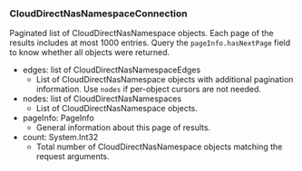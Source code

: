 ### CloudDirectNasNamespaceConnection
Paginated list of CloudDirectNasNamespace objects. Each page of the results includes at most 1000 entries. Query the `pageInfo.hasNextPage` field to know whether all objects were returned.

- edges: list of CloudDirectNasNamespaceEdges
  - List of CloudDirectNasNamespace objects with additional pagination information. Use `nodes` if per-object cursors are not needed.
- nodes: list of CloudDirectNasNamespaces
  - List of CloudDirectNasNamespace objects.
- pageInfo: PageInfo
  - General information about this page of results.
- count: System.Int32
  - Total number of CloudDirectNasNamespace objects matching the request arguments.
